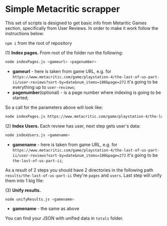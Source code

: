 # Simple Metacritic scrapper
This set of scripts is designed to get basic info from Metaritic Games section, specifically from User Reviews.
In order to make it work follow the instructions below:

`npm i` from the root of repository

(1) **Index pages.** From root of the folder run the following:
```bash
node indexPages.js <gameurl> <pagenumber>
```
- **gameurl** - here is taken from game URL, e.g. for `https://www.metacritic.com/game/playstation-4/the-last-of-us-part-ii/user-reviews?sort-by=date&num_items=100&page=272` it's going to be everything up to `user-reviews`;
- **pagenumber**(optional) - is a page number where indexing is going to be started;

So a call for the parameters above will look like:
```bash
node indexPages.js https://www.metacritic.com/game/playstation-4/the-last-of-us-part-ii 1
```

(2) **Index Users.** Each review has user, next step gets user's data:
```bash
node indexUsers.js <gamename>
```
- **gamename** - here is taken from game URL, e.g. for `https://www.metacritic.com/game/playstation-4/the-last-of-us-part-ii/user-reviews?sort-by=date&num_items=100&page=272` it's going to be `the-last-of-us-part-ii`;

As a result of 2 steps you should have 2 directories in the following path `results/the-last-of-us-part-ii` they're `pages` and `users`.
Last step will unify them into 1 big file:

(3) **Unify results.**
```bash
node unifyResults.js <gamename>
```
- **gamename** - the same as above

You can find your JSON with unified data in `totals` folder.
